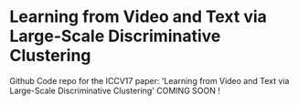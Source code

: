 # Learning from Video and Text via Large-Scale Discriminative Clustering
Github Code repo for the ICCV17 paper: 'Learning from Video and Text via Large-Scale Discriminative Clustering' COMING SOON !

